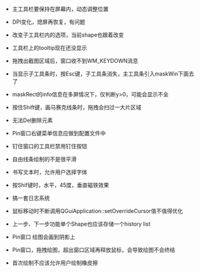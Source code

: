 ﻿- 主工具栏要保持在屏幕内，动态调整位置
- DPI变化，熄屏再恢复，有问题
- 改变子工具栏内的选项，当前shape也跟着改变
- 工具栏上的tooltip现在还没显示
- 拖拽出截图区域后，窗口收不到WM_KEYDOWN消息
- 当显示子工具条时，按Esc键，子工具条消失，主工具条引入maskWin下面去了
- maskRect的info信息在多屏情况下，仅判断y>0，可能会显示不全
- 按住Shift键，画马赛克线条时，拖拽会扫过一大片区域
- 无法Del删除元素
- Pin窗口右键菜单信息应做到配置文件中
- 钉住窗口的工具栏禁用钉住按钮




- 自由线条绘制的不是很平滑
- 书写文本时，允许用户选择字体
- 按Shif键时，水平，45度，垂直磁铁效果
- 搞一套日志系统
- 鼠标移动时不断调用QGuiApplication::setOverrideCursor值不值得优化
- 上一步、下一步功能单个Shape也应该存储一个history list
- Pin窗口 绘图会画到阴影上
- Pin窗口，拖拽绘图，超出窗口区域再释放鼠标，会导致绘图不会终结
- 首次绘制不应该允许用户绘制橡皮擦